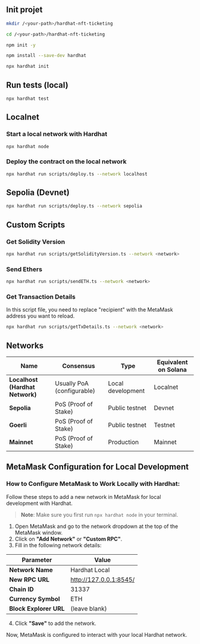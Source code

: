 
## Init projet

```bash
mkdir /<your-path>/hardhat-nft-ticketing
```

```bash
cd /<your-path>/hardhat-nft-ticketing
```

```bash
npm init -y
```

```bash
npm install --save-dev hardhat
```

```bash
npx hardhat init
```



## Run tests (local)

```bash
npx hardhat test
```



## Localnet

### Start a local network with Hardhat

```bash
npx hardhat node
```

### Deploy the contract on the local network

```bash
npx hardhat run scripts/deploy.ts --network localhost
```



## Sepolia (Devnet)

```bash
npx hardhat run scripts/deploy.ts --network sepolia
```



## Custom Scripts

### Get Solidity Version

```bash
npx hardhat run scripts/getSolidityVersion.ts --network <network>
```

### Send Ethers

```bash
npx hardhat run scripts/sendETH.ts --network <network>
```

### Get Transaction Details

In this script file, you need to replace "recipient" with the MetaMask address you want to reload.
```bash
npx hardhat run scripts/getTxDetails.ts --network <network>
```



## Networks

| Name                            | Consensus                  | Type              | Equivalent on Solana |
|---------------------------------|----------------------------|-------------------|----------------------|
| **Localhost (Hardhat Network)** | Usually PoA (configurable) | Local development | Localnet             |
| **Sepolia**                     | PoS (Proof of Stake)       | Public testnet    | Devnet               |
| **Goerli**                      | PoS (Proof of Stake)       | Public testnet    | Testnet              |
| **Mainnet**                     | PoS (Proof of Stake)       | Production        | Mainnet              |



## MetaMask Configuration for Local Development

### How to Configure MetaMask to Work Locally with Hardhat:

Follow these steps to add a new network in MetaMask for local development with Hardhat.

> **Note**: Make sure you first run `npx hardhat node` in your terminal.

1. Open MetaMask and go to the network dropdown at the top of the MetaMask window.
2. Click on **"Add Network"** or **"Custom RPC"**.
3. Fill in the following network details:

| Parameter                    | Value                        |
|------------------------------|------------------------------|
| **Network Name**             | Hardhat Local                |
| **New RPC URL**              | http://127.0.0.1:8545/       |
| **Chain ID**                 | 31337                        |
| **Currency Symbol**          | ETH                          |
| **Block Explorer URL**       | (leave blank)                |

4. Click **"Save"** to add the network.

Now, MetaMask is configured to interact with your local Hardhat network.
